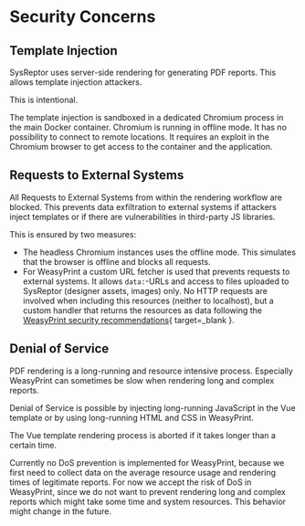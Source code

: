 # Security Concerns

## Template Injection
SysReptor uses server-side rendering for generating PDF reports. 
This allows template injection attackers.

This is intentional.

The template injection is sandboxed in a dedicated Chromium process in the main Docker container. 
Chromium is running in offline mode. It has no possibility to connect to remote locations. 
It requires an exploit in the Chromium browser to get access to the container and the application.

## Requests to External Systems
All Requests to External Systems from within the rendering workflow are blocked.
This prevents data exfiltration to external systems if attackers inject templates or if there are vulnerabilities in third-party JS libraries.

This is ensured by two measures:

* The headless Chromium instances uses the offline mode. This simulates that the browser is offline and blocks all requests.
* For WeasyPrint a custom URL fetcher is used that prevents requests to external systems. 
  It allows `data:`-URLs and access to files uploaded to SysReptor (designer assets, images) only.
  No HTTP requests are involved when including this resources (neither to localhost), 
  but a custom handler that returns the resources as data following the [WeasyPrint security recommendations](https://doc.courtbouillon.org/weasyprint/stable/first_steps.html#security){ target=_blank }.


## Denial of Service
PDF rendering is a long-running and resource intensive process.
Especially WeasyPrint can sometimes be slow when rendering long and complex reports. 

Denial of Service is possible by injecting long-running JavaScript in the Vue template or by using long-running HTML and CSS in WeasyPrint.

The Vue template rendering process is aborted if it takes longer than a certain time.

Currently no DoS prevention is implemented for WeasyPrint, 
because we first need to collect data on the average resource usage and rendering times of legitimate reports.
For now we accept the risk of DoS in WeasyPrint, since we do not want to prevent rendering long and complex reports which might take some time and system resources.
This behavior might change in the future.
